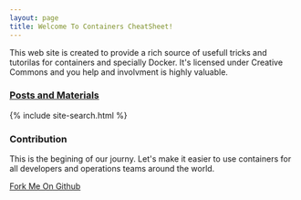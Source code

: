 ```yaml
---
layout: page
title: Welcome To Containers CheatSheet!
---
```


This web site is created to provide a rich source of usefull tricks and tutorilas for containers and specially Docker. It's licensed under Creative Commons and you help and involvment is highly valuable.

<h3><a class="post-link" href="{{ 'posts.html' | prepend: site.baseurl }}">Posts and Materials</a></h3>

{% include site-search.html %}


### Contribution

This is the begining of our journy. Let's make it easier to use containers for all developers and operations teams around the world.

[Fork Me On Github](http://github.com/boynux/containers-cheatsheet)
